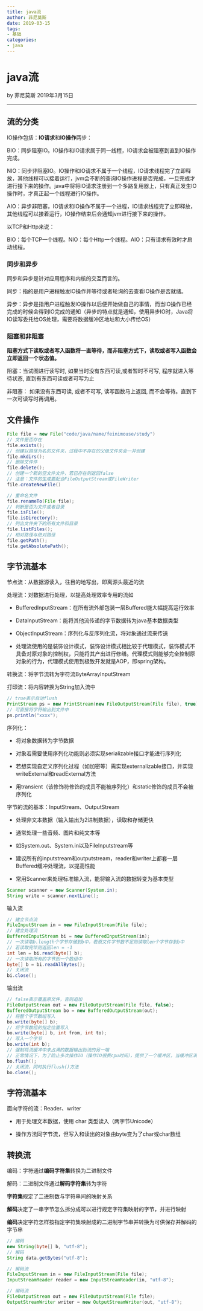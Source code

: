 ```yaml
---
title: java流
author: 菲尼莫斯
date: 2019-03-15
tags:
- 基础
categories:
- java
---
```


# java流

by 菲尼莫斯 2019年3月15日

---

## 流的分类

IO操作包括：**IO请求**和**IO操作**两步：

BIO：同步阻塞IO。IO操作和IO请求属于同一线程，IO请求会被阻塞到直到IO操作完成。

NIO：同步非阻塞IO。IO操作和IO请求不属于一个线程，IO请求线程完了立即释放，其他线程可以接着运行，jvm会不断的查询IO操作进程是否完成，一旦完成才进行接下来的操作。java中将将IO请求注册到一个多路复用器上，只有真正发生IO操作时，才真正起一个线程进行IO操作。

AIO：异步非阻塞，IO请求和IO操作不属于一个进程，IO请求线程完了立即释放，其他线程可以接着运行，IO操作结束后会通知jvm进行接下来的操作。

以TCP和Http来说：

BIO：每个TCP一个线程。NIO：每个Http一个线程。AIO：只有请求有效时才启动线程。

### 同步和异步

同步和异步是针对应用程序和内核的交互而言的。

同步：指的是用户进程触发IO操作并等待或者轮询的去查看IO操作是否就绪。

异步：异步是指用户进程触发IO操作以后便开始做自己的事情，而当IO操作已经完成的时候会得到IO完成的通知（异步的特点就是通知，使用异步IO时，Java将IO读写委托给OS处理，需要将数据缓冲区地址和大小传给OS）

### 阻塞和非阻塞

**阻塞方式下读取或者写入函数将一直等待，而非阻塞方式下，读取或者写入函数会立即返回一个状态值。**

阻塞：当试图进行读写时, 如果当时没有东西可读,或者暂时不可写, 程序就进入等待状态, 直到有东西可读或者可写为止

非阻塞： 如果没有东西可读, 或者不可写, 读写函数马上返回, 而不会等待。直到下一次可读写时再调用。

## 文件操作

```java
File file = new File("code/java/name/feinimouse/study")
// 文件是否存在
file.exists();
// 创建以路径为名的文件夹，过程中不存在的父级文件夹会一并创建
file.mkdirs();
// 删除文件件
file.delete();
// 创建一个新的空文件文件，若已存在则返回false
// 注意：文件的生成要配合FileOutputStream或FileWriter
file.createNewFile()

// 重命名文件
file.renameTo(File file);
// 判断是否为文件或者目录
file.isFile();
file.isDirectory();
// 列出文件夹下的所有文件和目录
file.listFiles();
// 相对路径与绝对路径
file.getPath();
file.getAbsolutePath();
```

## 字节流基本

节点流：从数据源读入，往目的地写出，即离源头最近的流

处理流：对数据进行处理，以提高处理效率专用的流如

* BufferedInputStream：在所有流外部包装一层Buffered能大幅提高运行效率

* DataInputStream：能将其他流传递的字节数据转为java基本数据类型

* ObjectInputStream：序列化与反序列化流，将对象通过流来传送

* 处理流使用的是装饰设计模式，装饰设计模式相比较于代理模式，装饰模式不具备对原对象的控制权，只能将其产出进行修缮。代理模式则能够完全控制原对象的行为，代理模式使用到极致开发就是AOP，即spring架构。

转换流：将字节流转为字符流ByteArrayInputStream

打印流：将内容转换为String加入流中

```java
// true表示自动flush
PrintStream ps = new PrintStream(new FileOutputStream(File file), true);
// 可直接将字符输出到文件中
ps.println("xxxx");
```

序列化：

* 将对象数据转为字节数据

* 对象若需要使用序列化功能则必须实现serializable接口才能进行序列化

* 若想实现自定义序列化过程（如加密等）需实现externalizable接口，并实现writeExternal和readExternal方法

* 用transient（该修饰符修饰的成员不能被序列化）和static修饰的成员不会被序列化

字节的流的基本：InputStream、OutputStream

* 处理非文本数据（输入输出为2进制数据），读取和存储更快

* 通常处理一些音频、图片和纯文本等

* 如System.out、System.in以及FileInputstream等

* 建议所有的inputstream和outputstream，reader和writer上都套一层Buffered缓冲处理流，以提高性能

* 常用Scanner来处理标准输入流，能将输入流的数据转变为基本类型

```java
Scanner scanner = new Scanner(System.in);
String write = scanner.nextLine();
```

输入流

```java
// 建立节点流
FileInputStream in = new FileInputStream(File file);
// 建立处理流
BufferedInputStream bi = new BufferedInputStream(in);
// 一次读取b.length个字节存储到b中，若原文件字节数不足则读取len个字节存到b中
// 若读取完毕则返回len = -1
int len = bi.read(byte[] b);
// 一次读取所有的字节到一个数组中
byte[] b = bi.readAllBytes();
// 关闭流
bi.close();
```

输出流

```java
// false表示覆盖原文件，否则追加
FileOutputStream out = new FileOutputStream(File file, false);
BufferedOutputStream bo = new BufferedOutputStream(out);
// 将整个字节数组写入
bo.write(byte[] b);
// 将字节数组的指定位置写入
bo.write(byte[] b, int from, int to);
// 写入一个字节
bo.write(int b);
// 强制将流缓冲中未占满的数据输出到流的另一端
// 正常情况下，为了防止多次操作IO（操作IO很费cpu时间），提供了一个缓冲区，当缓冲区满的时候，再写入文件，从而提高效率
bo.flush();
// 关闭流，同时执行flush()方法
bo.close();

```

## 字符流基本

面向字符的流：Reader、writer

* 用于处理文本数据，使用 char 类型读入（两字节Unicode）

* 操作方法同字节流，但写入和读出的对象由byte变为了char或char数组

## 转换流

编码：字符通过**编码字符集**转换为二进制文件

解码：二进制文件通过**解码字符集**转为字符

**字符集**规定了二进制数与字符串间的映射关系

**解码**决定了一串字节怎么拆分成可以进行规定字符集映射的字节，并进行映射

**编码**决定字符怎样按指定字符集映射成的二进制字节串并转换为可供保存并解码的字节串

```java
// 编码
new String(byte[] b, "utf-8");
// 解码
String data.getBytes("utf-8");

// 解码流
FileInputStream in = new FileInputStream(File file);
InputStreamReader reader = new InputStreamReader(in, "utf-8");

// 编码流
FileOutputStream out = new FileOutputStream(File file);
OutputStreamWriter writer = new OutputStreamWriter(out, "utf-8");

```


